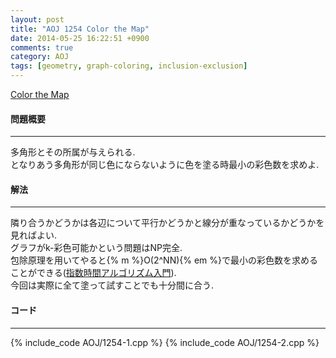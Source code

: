 ```yaml
---
layout: post
title: "AOJ 1254 Color the Map"
date: 2014-05-25 16:22:51 +0900
comments: true
category: AOJ
tags: [geometry, graph-coloring, inclusion-exclusion]
---
```


[Color the Map](http://judge.u-aizu.ac.jp/onlinejudge/description.jsp?id=1254)

#### 問題概要

****

多角形とその所属が与えられる.  
となりあう多角形が同じ色にならないように色を塗る時最小の彩色数を求めよ.

#### 解法

****

隣り合うかどうかは各辺について平行かどうかと線分が重なっているかどうかを見ればよい.  
グラフがk-彩色可能かという問題はNP完全.  
包除原理を用いてやると{% m %}O(2^NN){% em %}で最小の彩色数を求めることができる([指数時間アルゴリズム入門](http://www.slideshare.net/wata_orz/ss-12131479)).  
今回は実際に全て塗って試すことでも十分間に合う.  


#### コード

****

{% include_code AOJ/1254-1.cpp %}
{% include_code AOJ/1254-2.cpp %}
